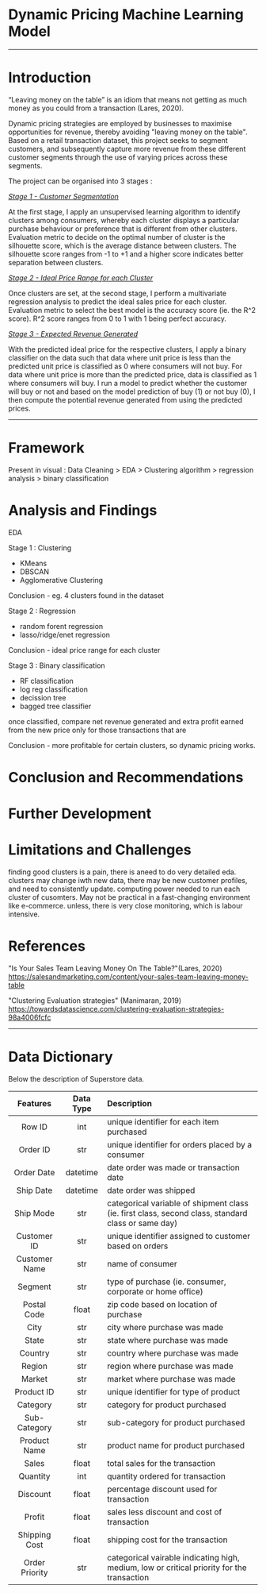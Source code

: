 # Dynamic Pricing Machine Learning Model

----

# Introduction

“Leaving money on the table” is an idiom that means not getting as much money as you could from a transaction (Lares, 2020).

Dynamic pricing strategies are employed by businesses to maximise opportunities for revenue, thereby avoiding "leaving money on the table". Based on a retail transaction dataset, this project seeks to segment customers, and subsequently capture more revenue from these different customer segments through the use of varying prices across these segments. 

The project can be organised into 3 stages : 

<u>*Stage 1 - Customer Segmentation*</u>

At the first stage, I apply an unsupervised learning algorithm to identify clusters among consumers, whereby each cluster displays a particular purchase behaviour or preference that is different from other clusters. Evaluation metric to decide on the optimal number of cluster is the silhouette score, which is the average distance between clusters. The silhouette score ranges from -1 to +1 and a higher score indicates better separation between clusters.


<u>*Stage 2 - Ideal Price Range for each Cluster*</u>

Once clusters are set, at the second stage, I perform a multivariate regression analysis to predict the ideal sales price for each cluster. Evaluation metric to select the best model is the accuracy score (ie. the R^2 score). R^2 score ranges from 0 to 1 with 1 being perfect accuracy. 


<u>*Stage 3 - Expected Revenue Generated*</u>

With the predicted ideal price for the respective clusters, I apply a binary classifier on the data such that data where unit price is less than the predicted unit price is classified as 0 where consumers will not buy. For data where unit price is more than the predicted price, data is classified as 1 where consumers will buy. I run a model to predict whether the customer will buy or not and based on the model prediction of buy (1) or not buy (0), I then compute the potential revenue generated from using the predicted prices. 

---

# Framework

Present in visual :
Data Cleaning > EDA > Clustering algorithm > regression analysis > binary classification


# Analysis and Findings

EDA 

Stage 1 : Clustering 
- KMeans
- DBSCAN
- Agglomerative Clustering 

Conclusion - eg. 4 clusters found in the dataset 

Stage 2 : Regression 
- random forent regression 
- lasso/ridge/enet regression 

Conclusion - ideal price range for each cluster 

Stage 3 : Binary classification 
- RF classification 
- log reg classification 
- decission tree
- bagged tree classifier 

once classified, compare net revenue generated and extra profit earned from the new price only for those transactions that are 


Conclusion - more profitable for certain clusters, so dynamic pricing works. 


# Conclusion and Recommendations



# Further Development


# Limitations and Challenges 
finding good clusters is a pain, there is  aneed to do very detailed eda. clusters may change iwth new data, there may be new customer profiles, and need to consistently update. computing power needed to run each cluster of cusomters. May not be practical in a fast-changing environment like e-commerce. unless, there is very close monitoring, which is labour intensive. 


# References

"Is Your Sales Team Leaving Money On The Table?"(Lares, 2020)
https://salesandmarketing.com/content/your-sales-team-leaving-money-table

"Clustering Evaluation strategies" (Manimaran, 2019)
https://towardsdatascience.com/clustering-evaluation-strategies-98a4006fcfc

----

# Data Dictionary

Below the description of Superstore data.

| Features | Data Type | Description |
| :-------: | :--: | :---- |
| Row ID | int | unique identifier for each item purchased |
| Order ID | str | unique identifier for orders placed by a consumer |
| Order Date | datetime | date order was made or transaction date |
| Ship Date | datetime | date order was shipped |
| Ship Mode  | str | categorical variable of shipment class (ie. first class, second class, standard class or same day) |
| Customer ID | str | unique identifier assigned to customer based on orders|             
| Customer Name  | str | name of consumer |       
| Segment  | str  | type of purchase (ie. consumer, corporate or home office) |
| Postal Code | float | zip code based on location of purchase |
| City | str | city where purchase was made |                 
| State | str| state where purchase was made |                     
| Country | str | country where purchase was made |                  
| Region  | str | region where purchase was made |                
| Market | str | market where purchase was made |                 
| Product ID  | str  |  unique identifier for type of product |          
| Category | str  | category for product purchased |              
| Sub-Category | str   | sub-category for product purchased |            
| Product Name  | str  | product name for product purchased |           
| Sales | float | total sales for the transaction |
| Quantity  | int | quantity ordered for transaction |
| Discount | float | percentage discount used for transaction |
| Profit  | float | sales less discount and cost of transaction |
| Shipping Cost | float | shipping cost for the transaction |
| Order Priority | str | categorical vairable indicating high, medium, low or critical priority for the transaction |          
